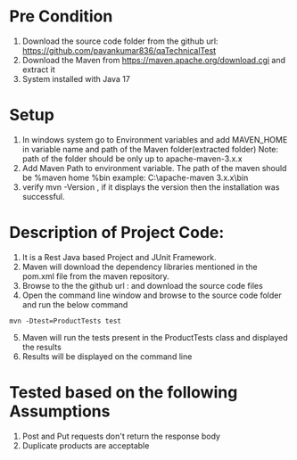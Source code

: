 
# Pre Condition
1. Download the source code folder from the github url: https://github.com/pavankumar836/qaTechnicalTest
2. Download the Maven from https://maven.apache.org/download.cgi and extract it
3. System installed with Java 17

# Setup
1. In windows system go to Environment variables and add MAVEN_HOME in variable name and path of the Maven folder(extracted folder) Note: path of the folder should be only up to apache-maven-3.x.x
2. Add Maven Path to environment variable. The path of the maven should be %maven home %bin  example: C:\apache-maven 3.x.x\bin
3. verify mvn -Version , if it displays the version then the installation was successful.

# Description of Project Code:
1. It is a Rest Java based Project and JUnit Framework.
2. Maven will download the dependency libraries mentioned in the pom.xml file from the maven repository.
3. Browse to the the github url :    and download the source code files
4. Open the command line window and browse to the source code folder and run the below command
```  
mvn -Dtest=ProductTests test

 ```
5. Maven will run the tests present in the ProductTests class and displayed the results
6. Results will be displayed on the command line


# Tested based on the following Assumptions
1. Post and Put requests  don't return the response body
2. Duplicate products are acceptable

